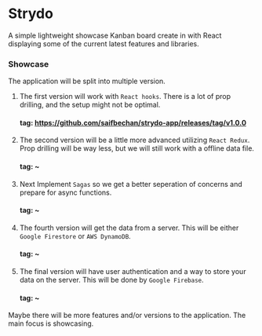 # Strydo

A simple lightweight showcase Kanban board create in with React displaying some of the current latest features and libraries.

### Showcase

The application will be split into multiple version.

1. The first version will work with `React hooks`. There is a lot of prop drilling, and the setup might not be optimal.

   #### **tag**: https://github.com/saifbechan/strydo-app/releases/tag/v1.0.0

2. The second version will be a little more advanced utilizing `React Redux`. Prop drilling will be way less, but we will still work with a offline data file.

   #### **tag**: ~

3. Next Implement `Sagas` so we get a better seperation of concerns and prepare for async functions.

   #### **tag**: ~

4. The fourth version will get the data from a server. This will be either `Google Firestore` or `AWS DynamoDB`.

   #### **tag**: ~

5. The final version will have user authentication and a way to store your data on the server. This will be done by `Google Firebase`.
   #### **tag**: ~

Maybe there will be more features and/or versions to the application. The main focus is showcasing.
